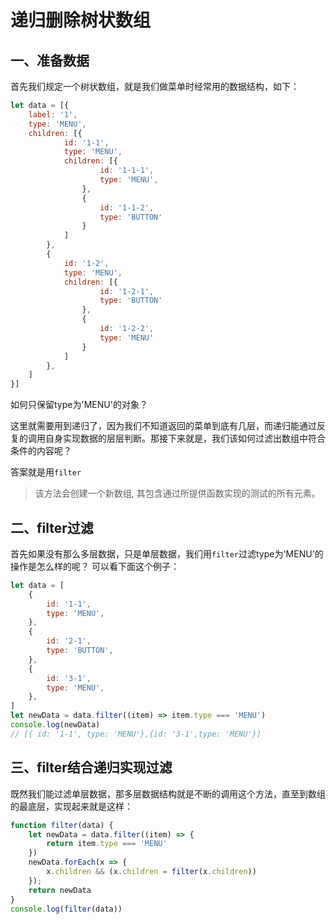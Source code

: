 # 递归删除树状数组

## 一、准备数据

首先我们规定一个树状数组，就是我们做菜单时经常用的数据结构，如下：

```js
let data = [{
    label: '1',
    type: 'MENU',
    children: [{
            id: '1-1',
            type: 'MENU',
            children: [{
                    id: '1-1-1',
                    type: 'MENU',
                },
                {
                    id: '1-1-2',
                    type: 'BUTTON'
                }
            ]
        },
        {
            id: '1-2',
            type: 'MENU',
            children: [{
                    id: '1-2-1',
                    type: 'BUTTON'
                },
                {
                    id: '1-2-2',
                    type: 'MENU'
                }
            ]
        },
    ]
}]
```

如何只保留type为'MENU'的对象？

这里就需要用到递归了，因为我们不知道返回的菜单到底有几层，而递归能通过反复的调用自身实现数据的层层判断。那接下来就是，我们该如何过滤出数组中符合条件的内容呢？

答案就是用`filter`

> 该方法会创建一个新数组, 其包含通过所提供函数实现的测试的所有元素。

## 二、filter过滤

首先如果没有那么多层数据，只是单层数据，我们用`filter`过滤type为'MENU'的操作是怎么样的呢？
可以看下面这个例子：

```js
let data = [
    {
        id: '1-1',
        type: 'MENU',
    },
    {
        id: '2-1',
        type: 'BUTTON',
    },
    {
        id: '3-1',
        type: 'MENU',
    },
]
let newData = data.filter((item) => item.type === 'MENU')
console.log(newData)
// [{ id: '1-1', type: 'MENU'},{id: '3-1',type: 'MENU'}]
```

## 三、filter结合递归实现过滤

既然我们能过滤单层数据，那多层数据结构就是不断的调用这个方法，直至到数组的最底层，实现起来就是这样：

```js
function filter(data) {
    let newData = data.filter((item) => {
        return item.type === 'MENU'
    })
    newData.forEach(x => {
        x.children && (x.children = filter(x.children))
    });
    return newData
}
console.log(filter(data))
```
